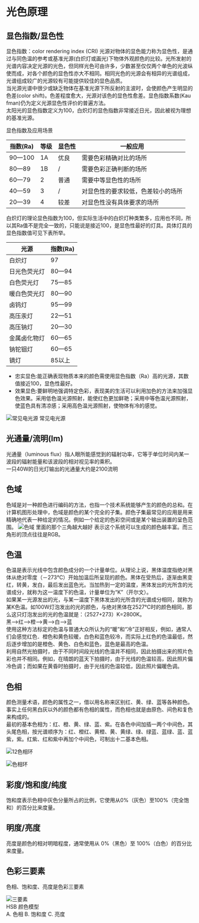 # 光色原理

## 显色指数/显色性

显色指数：color rendering index (CRI) 
光源对物体的显色能力称为显色性，是通过与同色温的参考或基准光源(白炽灯或画光)下物体外观颜色的比较。光所发射的光谱内容决定光源的光色，但同样光色可由许多，少数甚至仅仅两个单色的光波纵使而成，对各个颜色的显色性亦大不相同。相同光色的光源会有相异的光谱组成，光谱组成较广的光源较有可能提供较佳的显色品质。  
当光源光谱中很少或缺乏物体在基准光源下所反射的主波时，会使颜色产生明显的色差(color shift)。色差程度愈大，光源对该色的显色性愈差。显色指数系数(Kau fman)仍为定义光源显色性评价的普遍方法。  
太阳光的显色指数定义为100，白炽灯的显色指数非常接近日光，因此被视为理想的基准光源。  

显色指数及应用场景  

|指数(Ra)|等级|显色性|一般应用|
|---|---|---|---|
|90—100|1A|优良|需要色彩精确对比的场所|
|80—89|1B|/|需要色彩正确判断的场所|
|60—79|2|普通|需要中等显色性的场所|
|40—59|3|/|对显色性的要求较低，色差较小的场所|
|20—39|4|较差|对显色性没有具体要求的场所|

白炽灯的理论显色指数为100，但实际生活中的白炽灯种类繁多，应用也不同，所以其Ra值不是完全一致的，只能说是接近100，是显色性最好的灯具。具体灯具的显色指数值可见下表所举。

|光源|指数(Ra)|
|---|---|
|白炽灯 |97|
|日光色荧光灯 |80—94|
|白色荧光灯 |75—85|
|暖白色荧光灯 |80—90|
|卤钨灯 |95—99|
|高压汞灯 |22—51|
|高压钠灯 |20—30|
|金属卤化物灯 |60—65|
|钠铊铟灯 |60—65|
|镝灯 |85以上|

* 忠实显色:能正确表现物质本来的颜色需使用显色指数（Ra）高的光源，其数值接近100，显色性最好。
* 效果显色:要鲜明地强调特定色彩，表现美的生活可以利用加色的方法来加强显色效果。采用低色温光源照射，能使红色更加鲜艳；采用中等色温光源照射，使蓝色具有清凉感；采用高色温光源照射，使物体有冷的感觉。

![常见电光源](images/light_source.jpg)
常见电光源

## 光通量/流明(lm)

光通量（luminous flux）指人眼所能感觉到的辐射功率，它等于单位时间内某一波段的辐射能量和该波段的相对视见率的乘积。  
一只40W的日光灯输出的光通量大约是2100流明

## 色域

色域是对一种颜色进行编码的方法，也指一个技术系统能够产生的颜色的总和。在计算机图形处理中，色域是颜色的某个完全的子集。颜色子集最常见的应用是用来精确地代表一种给定的情况。例如一个给定的色彩空间或是某个输出装置的呈色范围。
![色域](images/color_gamut.jpg)
里面的那个三角越大越好 表示这个系统可以生成的颜色越丰富。而三角形的顶点往往是RGB。

## 色温

色温是表示光线中包含颜色成分的一个计量单位。从理论上说，黑体温度指绝对黑体从绝对零度（－273℃）开始加温后所呈现的颜色。黑体在受热后，逐渐由黑变红，转黄，发白，最后发出蓝色光。当加热到一定的温度，黑体发出的光所含的光谱成分，就称为这一温度下的色温，计量单位为“K”（开尔文）。  
如果某一光源发出的光，与某一温度下黑体发出的光所含的光谱成分相同，就称为某K色温。如100W灯泡发出的光的颜色，与绝对黑体在2527℃时的颜色相同，那么这只灯泡发出的光的色温就是：（2527+273）K=2800K。  
黑-->红-->橙-->黄-->白-->蓝  
使用这种方法标定的色温与普通大众所认为的“暖”和“冷”正好相反，例如，通常人们会感觉红色．橙色和黄色较暖，白色和蓝色较冷，而实际上红色的色温最低，然后逐步增加的是橙色、黄色、白色和蓝色，蓝色是最高的色温。  
利用自然光拍摄时，由于不同时间段光线的色温并不相同，因此拍摄出来的照片色彩也并不相同。例如，在晴朗的蓝天下拍摄时，由于光线的色温较高，因此照片偏冷色调；而如果在黄昏时拍摄时，由于光线的色温较低，因此照片偏暖色调。  

## 色相

颜色测量术语，颜色的属性之一，借以用名称来区别红、黄、绿、蓝等各种颜色。  
事实上任何黑白灰以外的颜色都有色相的属性，而色相也就是由原色、间色和复色来构成的。  
最初的基本色相为：红、橙、黄、绿、蓝、紫。在各色中间加插一两个中间色，其头尾色相，按光谱顺序为：红、橙红、黄橙、黄、黄绿、绿、绿蓝、蓝绿、蓝、蓝紫，紫。红紫、红和紫中再加个中间色，可制出十二基本色相。

![12色相环](images/12_hue_circle.jpg)

![色相环](images/12_more_hue_circle.jpg)

## 彩度/饱和度/纯度

饱和度表示色相中灰色分量所占的比例，它使用从0%（灰色）至100%（完全饱和）的百分比来度量。

## 明度/亮度

亮度是颜色的相对明暗程度，通常使用从 0%（黑色）至 100%（白色）的百分比来度量。

## 色彩三要素

色相、饱和度、亮度是色彩三要素

![三要素](images/wc_HSB.png)  
HSB 颜色模型   
A. 色相 B. 饱和度 C. 亮度 



